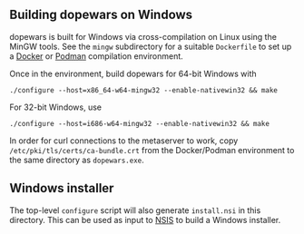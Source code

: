 ## Building dopewars on Windows

dopewars is built for Windows via cross-compilation on Linux using the
MinGW tools. See the `mingw` subdirectory for a suitable `Dockerfile` to set up
a [Docker](https://www.docker.com/) or [Podman](https://podman.io/)
compilation environment.

Once in the environment, build dopewars for 64-bit Windows with

    ./configure --host=x86_64-w64-mingw32 --enable-nativewin32 && make

For 32-bit Windows, use

    ./configure --host=i686-w64-mingw32 --enable-nativewin32 && make

In order for curl connections to the metaserver to work, copy
`/etc/pki/tls/certs/ca-bundle.crt` from the Docker/Podman environment to
the same directory as `dopewars.exe`.


## Windows installer

The top-level `configure` script will also generate `install.nsi` in this
directory. This can be used as input to
[NSIS](https://nsis.sourceforge.io/) to build a Windows installer.
